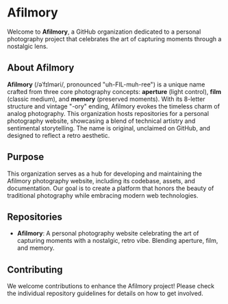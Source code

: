 # Afilmory

Welcome to **Afilmory**, a GitHub organization dedicated to a personal photography project that celebrates the art of capturing moments through a nostalgic lens.

## About Afilmory

**Afilmory** (/əˈfɪlməri/, pronounced "uh-FIL-muh-ree") is a unique name crafted from three core photography concepts: **aperture** (light control), **film** (classic medium), and **memory** (preserved moments). With its 8-letter structure and vintage "-ory" ending, Afilmory evokes the timeless charm of analog photography. This organization hosts repositories for a personal photography website, showcasing a blend of technical artistry and sentimental storytelling. The name is original, unclaimed on GitHub, and designed to reflect a retro aesthetic.

## Purpose

This organization serves as a hub for developing and maintaining the Afilmory photography website, including its codebase, assets, and documentation. Our goal is to create a platform that honors the beauty of traditional photography while embracing modern web technologies.

## Repositories

- **Afilmory**: A personal photography website celebrating the art of capturing moments with a nostalgic, retro vibe. Blending aperture, film, and memory.

## Contributing

We welcome contributions to enhance the Afilmory project! Please check the individual repository guidelines for details on how to get involved.
